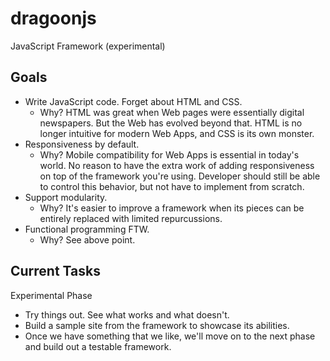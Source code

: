 # dragoonjs
JavaScript Framework (experimental)
## Goals
* Write JavaScript code. Forget about HTML and CSS.
  * Why? HTML was great when Web pages were essentially digital newspapers. But the Web has evolved beyond that. HTML is no longer intuitive for modern Web Apps, and CSS is its own monster.
* Responsiveness by default.
  * Why? Mobile compatibility for Web Apps is essential in today's world. No reason to have the extra work of adding responsiveness on top of the framework you're using. Developer should still be able to control this behavior, but not have to implement from scratch.
* Support modularity.
  * Why? It's easier to improve a framework when its pieces can be entirely replaced with limited repurcussions.
* Functional programming FTW.
  * Why? See above point.
## Current Tasks
Experimental Phase
* Try things out. See what works and what doesn't.
* Build a sample site from the framework to showcase its abilities.
* Once we have something that we like, we'll move on to the next phase and build out a testable framework.
